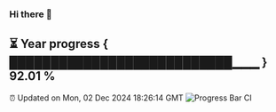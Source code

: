 ### Hi there 👋
⏳ Year progress { ███████████████████████████▁▁▁ } 92.01 %
---
⏰ Updated on Mon, 02 Dec 2024 18:26:14 GMT
![Progress Bar CI](https://github.com/liununu/liununu/workflows/Progress%20Bar%20CI/badge.svg)
